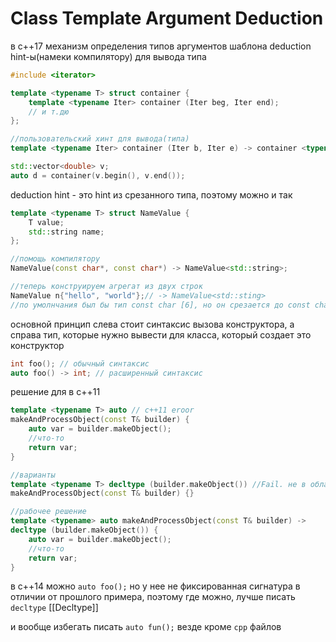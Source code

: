 # Class Template Argument Deduction
в с++17  механизм определения типов аргументов шаблона
deduction hint-ы(намеки компилятору) для вывода типа

```cpp
#include <iterator>

template <typename T> struct container {
	template <typename Iter> container (Iter beg, Iter end);
	// и т.дю
};

//пользовательский хинт для вывода(типа)
template <typename Iter> container (Iter b, Iter e) -> container <typename std::iterator_traits<Iter>::value_type>;

std::vector<double> v;
auto d = container(v.begin(), v.end());
```

deduction hint - это hint из срезанного типа, поэтому можно и так
```cpp
template <typename T> struct NameValue {
	T value;
	std::string name;
};

//помощь компилятору
NameValue(const char*, const char*) -> NameValue<std::string>;

//теперь конструируем агрегат из двух строк
NameValue n{"hello", "world"};// -> NameValue<std::sting>
//по умолнчания был бы тип const char [6], но он срезается до const char*
```

основной принцип
слева стоит синтаксис вызова конструктора, а справа тип, которые нужно вывести для класса, который создает это конструктор

```cpp
int foo(); // обычный синтаксис
auto foo() -> int; // расширенный синтаксис
```

решение для в с++11

```cpp
template <typename T> auto // c++11 eroor
makeAndProcessObject(const T& builder) {
	auto var = builder.makeObject();
	//что-то
	return var;
}

//варианты
template <typename T> decltype (builder.makeObject()) //Fail. не в области видимости
makeAndProcessObject(const T& builder) {}

//рабочее решение
template <typename> auto makeAndProcessObject(const T& builder) ->
decltype (builder.makeObject()) {
	auto var = builder.makeObject();
	//что-то
	return var;
}
```

в с++14 можно `auto foo();` но у нее не фиксированная сигнатура в отличии от прошлого примера, поэтому где можно, лучше писать `decltype` [[Decltype]]

и вообще избегать писать `auto fun();` везде кроме `cpp` файлов